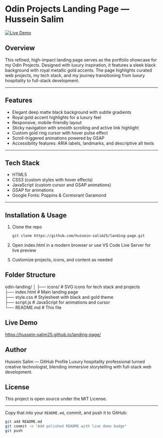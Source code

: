 # Odin Projects Landing Page — Hussein Salim

[![Live Demo](https://img.shields.io/badge/live-demo-brightgreen)](https://hussein-salim25.github.io/landing-page/)

## Overview

This refined, high-impact landing page serves as the portfolio showcase for my Odin Projects. Designed with luxury inspiration, it features a sleek black background with royal metallic gold accents. The page highlights curated web projects, my tech stack, and my journey transitioning from luxury hospitality to full-stack development.

---

## Features

- Elegant deep matte black background with subtle gradients  
- Royal gold accent highlights for a luxury feel  
- Responsive, mobile-friendly layout  
- Sticky navigation with smooth scrolling and active link highlight  
- Custom gold ring cursor with hover pulse effect  
- Scroll-triggered animations powered by GSAP  
- Accessibility features: ARIA labels, landmarks, and descriptive alt texts  

---

## Tech Stack

- HTML5  
- CSS3 (custom styles with hover effects)  
- JavaScript (custom cursor and GSAP animations)  
- GSAP for animations  
- Google Fonts: Poppins & Cormorant Garamond  

---

## Installation & Usage

1. Clone the repo  
   ```bash
   git clone https://github.com/hussein-salim25/landing-page.git
2. Open index.html in a modern browser or use VS Code Live Server for live preview

3. Customize projects, icons, and content as needed

## Folder Structure
odin-landing/
│
├── icons/            # SVG icons for tech stack and projects  
├── index.html        # Main landing page  
├── style.css         # Stylesheet with black and gold theme  
├── script.js         # JavaScript for animations and cursor  
└── README.md         # This file  


## Live Demo
https://hussein-salim25.github.io/landing-page/

## Author
Hussein Salim — GitHub Profile
Luxury hospitality professional turned creative technologist, blending immersive storytelling with full-stack web development.


## License
This project is open source under the MIT License.


---

Copy that into your `README.md`, commit, and push it to GitHub:

```bash
git add README.md
git commit -m "Add polished README with live demo badge"
git push

